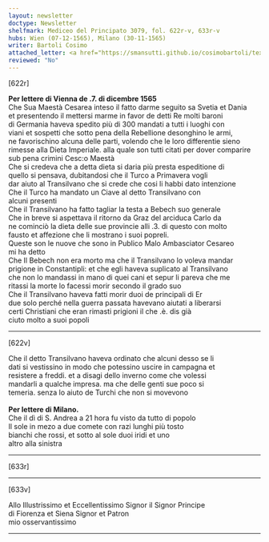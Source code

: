 ```yaml
---
layout: newsletter
doctype: Newsletter
shelfmark: Mediceo del Principato 3079, fol. 622r-v, 633r-v
hubs: Wien (07-12-1565), Milano (30-11-1565)
writer: Bartoli Cosimo
attached_letter: <a href="https://smansutti.github.io/cosimobartoli/texts/3079_151/">3079_151</a>
reviewed: "No"
---
```


[622r]  
  
  
<strong>Per lettere di Vienna de .7. di dicembre 1565</strong>  
Che Sua Maestà Cesarea inteso il fatto darme seguito sa Svetia et Dania  
et presentendo il mettersi marme in favor de detti Re molti baroni  
di Germania haveva spedito più di 300 mandati a tutti i luoghi con  
viani et sospetti che sotto pena della Rebellione desonghino le armi,  
ne favorischino alcuna delle parti, volendo che le loro differentie sieno  
rimesse alla Dieta Imperiale. alla quale son tutti citati per dover comparire  
sub pena crimini Cesc:o Maestà  
Che si credeva che a detta dieta si daria più presta espeditione di  
quello si pensava, dubitandosi che il Turco a Primavera vogli  
dar aiuto al Transilvano che si crede che cosi li habbi dato intenzione  
Che il Turco ha mandato un Ciave al detto Transilvano con  
alcuni presenti  
Che il Transilvano ha fatto tagliar la testa a Bebech suo generale  
Che in breve si aspettava il ritorno da Graz del arciduca Carlo da  
ne cominciò la dieta delle sue provincie alli .3. di questo con molto  
fausto et affezione che li mostrano i suoi popreli.  
Queste son le nuove che sono in Publico Malo Ambasciator Cesareo  
mi ha detto  
Che Il Bebech non era morto ma che il Transilvano lo voleva mandar  
prigione in Constantipli: et che egli haveva suplicato al Transilvano  
che non lo mandassi in mano di quei cani et sepur li pareva che me  
ritassi la morte lo facessi morir secondo il grado suo  
Che il Transilvano haveva fatti morir duoi de principali di Er  
due solo perché nella guerra passata havevano aiutati a liberarsi  
certi Christiani che eran rimasti prigioni il che .è. dis già  
ciuto molto a suoi popoli  
  
---  

[622v]  
  
  
Che il detto Transilvano haveva ordinato che alcuni desso se li  
dati si vestissino in modo che potessino uscire in campagna et  
resistere a freddi. et a disagi dello inverno come che volessi  
mandarli a qualche impresa. ma che delle genti sue poco si  
temeria. senza lo aiuto de Turchi che non si movevono  
<br/><strong>Per lettere di Milano.</strong>  
Che il dì di S. Andrea a 21 hora fu visto da tutto di popolo  
Il sole in mezo a due comete con razi lunghi più tosto  
bianchi che rossi, et sotto al sole duoi iridi et uno  
altro alla sinistra  
  
---  

[633r]  
  
  
  
---  

[633v]  
  
  
Allo Illustrissimo et Eccellentissimo Signor il Signor Principe  
di Fiorenza et Siena Signor et Patron  
mio osservantissimo  
  
---  

